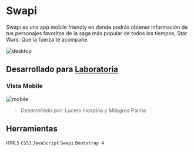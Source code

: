 # Swapi

Swapi es una app mobile friendly en donde podrás obtener información de tus personajes favoritos de la saga más popular de todos los tiempos, Star Wars. Que la fuerza te acompañe.

![desktop](https://user-images.githubusercontent.com/32287019/36443631-472d04cc-1647-11e8-958a-41612748e758.png)

## Desarrollado para [Laboratoria](http://laboratoria.la) 

### Vista Mobile

![mobile](https://user-images.githubusercontent.com/32287019/36443681-6e2df892-1647-11e8-8ca2-793cd82e44dc.png)

> *Desarrollado por:* Lucero Hospina y Milagros Palma

## Herramientas
`HTML5` `CSS3` `JavaScript` `Swapi` `Bootstrap 4`


